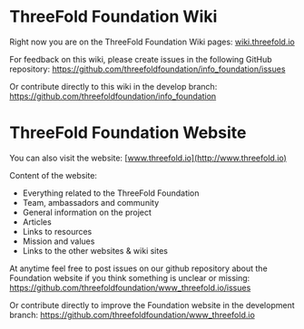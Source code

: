 # ThreeFold Foundation Wiki

Right now you are on the ThreeFold Foundation Wiki pages: 
[wiki.threefold.io](http://wiki.threefold.io)

For feedback on this wiki, please create issues in the following GitHub repository: https://github.com/threefoldfoundation/info_foundation/issues

Or contribute directly to this wiki in the develop branch: https://github.com/threefoldfoundation/info_foundation

# ThreeFold Foundation Website

You can also visit the website: 
[www.threefold.io](http://www.threefold.io)

Content of the website:
- Everything related to the ThreeFold Foundation
- Team, ambassadors and community
- General information on the project
- Articles
- Links to resources
- Mission and values
- Links to the other websites & wiki sites

At anytime feel free to post issues on our github repository about the Foundation website if you think something is unclear or missing: https://github.com/threefoldfoundation/www_threefold.io/issues

Or contribute directly to improve the Foundation website in the development branch:
https://github.com/threefoldfoundation/www_threefold.io
